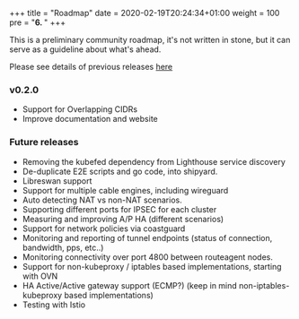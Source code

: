 +++
title = "Roadmap"
date = 2020-02-19T20:24:34+01:00
weight = 100
pre = "<b>6. </b>"
+++

This is a preliminary community roadmap, it's not written in stone, but it can serve
as a guideline about what's ahead.

Please see details of previous releases [here](../releases)

### v0.2.0
* Support for Overlapping CIDRs
* Improve documentation and website

### Future releases
* Removing the kubefed dependency from Lighthouse service discovery
* De-duplicate E2E scripts and go code, into shipyard.
* Libreswan support
* Support for multiple cable engines, including wireguard
* Auto detecting NAT vs non-NAT scenarios.
* Supporting different ports for IPSEC for each cluster
* Measuring and improving A/P HA (different scenarios)
* Support for network policies via coastguard
* Monitoring and reporting of tunnel endpoints (status of connection, bandwidth, pps, etc..)
* Monitoring connectivity over port 4800 between routeagent nodes.
* Support for non-kubeproxy / iptables based implementations, starting with OVN
* HA Active/Active gateway support (ECMP?) (keep in mind non-iptables-kubeproxy based implementations)
* Testing with Istio
